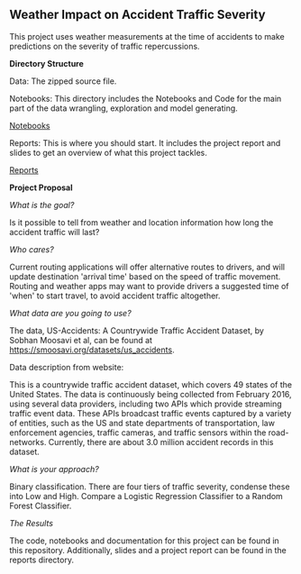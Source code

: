 ## Weather Impact on Accident Traffic Severity

This project uses weather measurements at the time of accidents to make predictions on the severity of traffic repercussions.

**Directory Structure**

Data: The zipped source file.

Notebooks: This directory includes the Notebooks and Code for the main part of the data wrangling, exploration and model generating.

[Notebooks](https://github.com/gibsongGH/Weather-Accident-Severity/tree/master/notebooks)

Reports: This is where you should start. It includes the project report and slides to get an overview of what this project tackles.

[Reports](https://github.com/gibsongGH/Weather-Accident-Severity/tree/master/reports)

**Project Proposal**

*What is the goal?*

Is it possible to tell from weather and location information how long the accident traffic will last?

*Who cares?*

Current routing applications will offer alternative routes to drivers, and will update destination 'arrival time' based on the speed of traffic movement.  Routing and weather apps may want to provide drivers a suggested time of 'when' to start travel, to avoid accident traffic altogether. 

*What data are you going to use?*

The data, US-Accidents: A Countrywide Traffic Accident Dataset, by Sobhan Moosavi et al, can be found at https://smoosavi.org/datasets/us_accidents.  

Data description from website:

This is a countrywide traffic accident dataset, which covers 49 states of the United States. The data is continuously being collected from February 2016, using several data providers, including two APIs which provide streaming traffic event data. These APIs broadcast traffic events captured by a variety of entities, such as the US and state departments of transportation, law enforcement agencies, traffic cameras, and traffic sensors within the road-networks. Currently, there are about 3.0 million accident records in this dataset.

*What is your approach?*

Binary classification.  There are four tiers of traffic severity, condense these into Low and High.  Compare a Logistic Regression Classifier to a Random Forest Classifier.

*The Results*

The code, notebooks and documentation for this project can be found in this repository. Additionally, slides and a project report can be found in the reports directory.  
